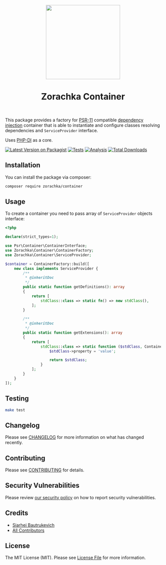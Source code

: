 <p align="center">
    <a href="https://github.com/zorachka" target="_blank">
        <img src="https://avatars0.githubusercontent.com/u/86768962" height="240px">
    </a>
    <h1 align="center">Zorachka Container</h1>
    <br>
</p>

This package provides a factory for [PSR-11](http://www.php-fig.org/psr/psr-11/) compatible
[dependency injection](http://en.wikipedia.org/wiki/Dependency_injection) container that is able to instantiate
and configure classes resolving dependencies and `ServiceProvider` interface.

Uses [PHP-DI](https://php-di.org/) as a core.

[![Latest Version on Packagist](https://img.shields.io/packagist/v/zorachka/container.svg?style=flat-square)](https://packagist.org/packages/zorachka/container)
[![Tests](https://github.com/zorachka/container/actions/workflows/test.yml/badge.svg?branch=main)](https://github.com/zorachka/container/actions/workflows/run-tests.yml)
[![Analysis](https://github.com/zorachka/container/actions/workflows/analyze.yml/badge.svg?branch=main)](https://github.com/zorachka/container/actions/workflows/run-tests.yml)
[![Total Downloads](https://img.shields.io/packagist/dt/zorachka/container.svg?style=flat-square)](https://packagist.org/packages/zorachka/container)
## Installation

You can install the package via composer:

```bash
composer require zorachka/container
```

## Usage

To create a container you need to pass array of `ServiceProvider` objects interface:

```php
<?php

declare(strict_types=1);

use Psr\Container\ContainerInterface;
use Zorachka\Container\ContainerFactory;
use Zorachka\Container\ServiceProvider;

$container = ContainerFactory::build([
    new class implements ServiceProvider {
        /**
         * @inheritDoc
         */
        public static function getDefinitions(): array
        {
            return [
                stdClass::class => static fn() => new stdClass(),
            ];
        }

        /**
         * @inheritDoc
         */
        public static function getExtensions(): array
        {
            return [
                stdClass::class => static function ($stdClass, ContainerInterface $container): stdClass {
                    $stdClass->property = 'value';

                    return $stdClass;
                }
            ];
        }
    }
]);

```

## Testing

```bash
make test
```

## Changelog

Please see [CHANGELOG](CHANGELOG.md) for more information on what has changed recently.

## Contributing

Please see [CONTRIBUTING](.github/CONTRIBUTING.md) for details.

## Security Vulnerabilities

Please review [our security policy](../../security/policy) on how to report security vulnerabilities.

## Credits

- [Siarhei Bautrukevich](https://github.com/bautrukevich)
- [All Contributors](../../contributors)

## License

The MIT License (MIT). Please see [License File](LICENSE.md) for more information.
